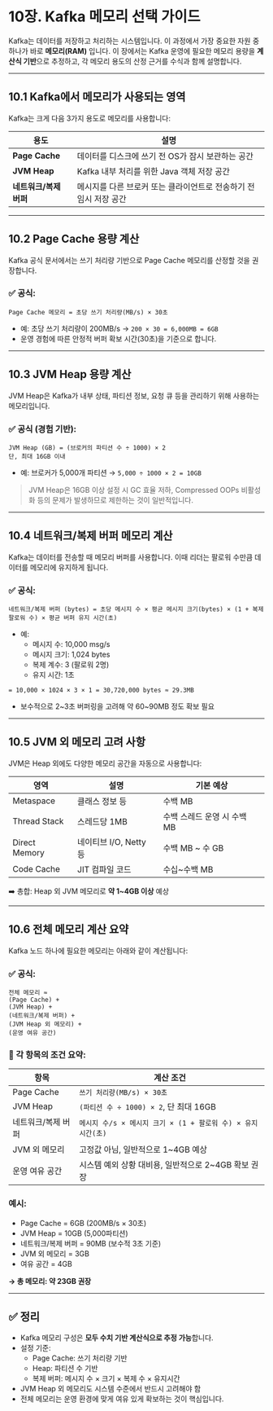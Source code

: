 # 10장. Kafka 메모리 선택 가이드

Kafka는 데이터를 저장하고 처리하는 시스템입니다. 이 과정에서 가장 중요한 자원 중 하나가 바로 **메모리(RAM)** 입니다. 이 장에서는 Kafka 운영에 필요한 메모리 용량을 **계산식 기반**으로 추정하고, 각 메모리 용도의 산정 근거를 수식과 함께 설명합니다.

---

## 10.1 Kafka에서 메모리가 사용되는 영역

Kafka는 크게 다음 3가지 용도로 메모리를 사용합니다:

| 용도 | 설명 |
|------|------|
| **Page Cache** | 데이터를 디스크에 쓰기 전 OS가 잠시 보관하는 공간 |
| **JVM Heap** | Kafka 내부 처리를 위한 Java 객체 저장 공간 |
| **네트워크/복제 버퍼** | 메시지를 다른 브로커 또는 클라이언트로 전송하기 전 임시 저장 공간 |

---

## 10.2 Page Cache 용량 계산

Kafka 공식 문서에서는 쓰기 처리량 기반으로 Page Cache 메모리를 산정할 것을 권장합니다.

### ✅ 공식:

```
Page Cache 메모리 = 초당 쓰기 처리량(MB/s) × 30초
```

- 예: 초당 쓰기 처리량이 200MB/s → `200 × 30 = 6,000MB = 6GB`
- 운영 경험에 따른 안정적 버퍼 확보 시간(30초)을 기준으로 합니다.

---

## 10.3 JVM Heap 용량 계산

JVM Heap은 Kafka가 내부 상태, 파티션 정보, 요청 큐 등을 관리하기 위해 사용하는 메모리입니다.

### ✅ 공식 (경험 기반):

```
JVM Heap (GB) = (브로커의 파티션 수 ÷ 1000) × 2
단, 최대 16GB 이내
```

- 예: 브로커가 5,000개 파티션 → `5,000 ÷ 1000 × 2 = 10GB`

> JVM Heap은 16GB 이상 설정 시 GC 효율 저하, Compressed OOPs 비활성화 등의 문제가 발생하므로 제한하는 것이 일반적입니다.

---

## 10.4 네트워크/복제 버퍼 메모리 계산

Kafka는 데이터를 전송할 때 메모리 버퍼를 사용합니다. 이때 리더는 팔로워 수만큼 데이터를 메모리에 유지하게 됩니다.

### ✅ 공식:

```
네트워크/복제 버퍼 (bytes) = 초당 메시지 수 × 평균 메시지 크기(bytes) × (1 + 복제 팔로워 수) × 평균 버퍼 유지 시간(초)
```

- 예:
    - 메시지 수: 10,000 msg/s
    - 메시지 크기: 1,024 bytes
    - 복제 계수: 3 (팔로워 2명)
    - 유지 시간: 1초

```
= 10,000 × 1024 × 3 × 1 = 30,720,000 bytes ≈ 29.3MB
```

- 보수적으로 2~3초 버퍼링을 고려해 약 60~90MB 정도 확보 필요

---

## 10.5 JVM 외 메모리 고려 사항

JVM은 Heap 외에도 다양한 메모리 공간을 자동으로 사용합니다:

| 영역 | 설명 | 기본 예상 |
|------|------|------------|
| Metaspace | 클래스 정보 등 | 수백 MB |
| Thread Stack | 스레드당 1MB | 수백 스레드 운영 시 수백 MB |
| Direct Memory | 네이티브 I/O, Netty 등 | 수백 MB ~ 수 GB |
| Code Cache | JIT 컴파일 코드 | 수십~수백 MB |

➡️ 총합: Heap 외 JVM 메모리로 **약 1~4GB 이상** 예상

---

## 10.6 전체 메모리 계산 요약

Kafka 노드 하나에 필요한 메모리는 아래와 같이 계산됩니다:

### ✅ 공식:

```
전체 메모리 ≈
(Page Cache) +
(JVM Heap) +
(네트워크/복제 버퍼) +
(JVM Heap 외 메모리) +
(운영 여유 공간)
```

### 📌 각 항목의 조건 요약:

| 항목 | 계산 조건 |
|------|------------|
| Page Cache | `쓰기 처리량(MB/s) × 30초` |
| JVM Heap | `(파티션 수 ÷ 1000) × 2`, 단 최대 16GB |
| 네트워크/복제 버퍼 | `메시지 수/s × 메시지 크기 × (1 + 팔로워 수) × 유지 시간(초)` |
| JVM 외 메모리 | 고정값 아님, 일반적으로 1~4GB 예상 |
| 운영 여유 공간 | 시스템 예외 상황 대비용, 일반적으로 2~4GB 확보 권장 |

### 예시:
- Page Cache = 6GB (200MB/s × 30초)
- JVM Heap = 10GB (5,000파티션)
- 네트워크/복제 버퍼 = 90MB (보수적 3초 기준)
- JVM 외 메모리 = 3GB
- 여유 공간 = 4GB

**→ 총 메모리: 약 23GB 권장**

---

## ✅ 정리

- Kafka 메모리 구성은 **모두 수치 기반 계산식으로 추정 가능**합니다.
- 설정 기준:
    - Page Cache: 쓰기 처리량 기반
    - Heap: 파티션 수 기반
    - 복제 버퍼: 메시지 수 × 크기 × 복제 수 × 유지시간
- JVM Heap 외 메모리도 시스템 수준에서 반드시 고려해야 함
- 전체 메모리는 운영 환경에 맞게 여유 있게 확보하는 것이 핵심입니다.
